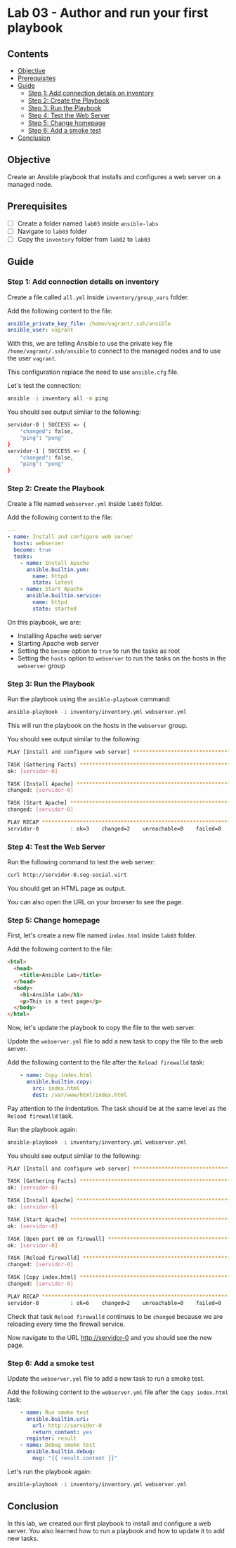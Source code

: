 # Lab 03 - Author and run your first playbook

## Contents

- [Objective](#objective)
- [Prerequisites](#prerequisites)
- [Guide](#guide)
  - [Step 1: Add connection details on inventory](#step-1-add-connection-details-on-inventory)
  - [Step 2: Create the Playbook](#step-2-create-the-playbook)
  - [Step 3: Run the Playbook](#step-3-run-the-playbook)
  - [Step 4: Test the Web Server](#step-4-test-the-web-server)
  - [Step 5: Change homepage](#step-5-change-homepage)
  - [Step 6: Add a smoke test](#step-6-add-a-smoke-test)
- [Conclusion](#conclusion)

## Objective

Create an Ansible playbook that installs and configures a web server on a managed node.

## Prerequisites

- [ ] Create a folder named `lab03` inside `ansible-labs`
- [ ] Navigate to `lab03` folder
- [ ] Copy the `inventory` folder from `lab02` to `lab03`

## Guide

### Step 1: Add connection details on inventory

Create a file called `all.yml` inside `inventory/group_vars` folder.

Add the following content to the file:

```yaml
ansible_private_key_file: /home/vagrant/.ssh/ansible
ansible_user: vagrant
```

With this, we are telling Ansible to use the private key file `/home/vagrant/.ssh/ansible` to connect to the managed nodes and to use the user `vagrant`.

This configuration replace the need to use `ansible.cfg` file.

Let's test the connection:

```bash
ansible -i inventory all -m ping
```

You should see output similar to the following:

```bash
servidor-0 | SUCCESS => {
    "changed": false,
    "ping": "pong"
}
servidor-1 | SUCCESS => {
    "changed": false,
    "ping": "pong"
}
```

### Step 2: Create the Playbook

Create a file named `webserver.yml` inside `lab03` folder.

Add the following content to the file:

```yaml
---
- name: Install and configure web server
  hosts: webserver
  become: true
  tasks:
    - name: Install Apache
      ansible.builtin.yum:
        name: httpd
        state: latest
    - name: Start Apache
      ansible.builtin.service:
        name: httpd
        state: started
```

On this playbook, we are:

- Installing Apache web server
- Starting Apache web server
- Setting the `become` option to `true` to run the tasks as root
- Setting the `hosts` option to `webserver` to run the tasks on the hosts in the `webserver` group

### Step 3: Run the Playbook

Run the playbook using the `ansible-playbook` command:

```bash
ansible-playbook -i inventory/inventory.yml webserver.yml
```

This will run the playbook on the hosts in the `webserver` group.

You should see output similar to the following:

```bash
PLAY [Install and configure web server] ****************************************************

TASK [Gathering Facts] *********************************************************************
ok: [servidor-0]

TASK [Install Apache] **********************************************************************
changed: [servidor-0]

TASK [Start Apache] ************************************************************************
changed: [servidor-0]

PLAY RECAP *********************************************************************************
servidor-0          : ok=3    changed=2    unreachable=0    failed=0    skipped=0    rescued=0    ignored=0
```

### Step 4: Test the Web Server

Run the following command to test the web server:

```bash
curl http://servidor-0.seg-social.virt
```

You should get an HTML page as output.

You can also open the URL on your browser to see the page.

### Step 5: Change homepage

First, let's create a new file named `index.html` inside `lab03` folder.

Add the following content to the file:

```html
<html>
  <head>
    <title>Ansible Lab</title>
  </head>
  <body>
    <h1>Ansible Lab</h1>
    <p>This is a test page</p>
  </body>
</html>
```

Now, let's update the playbook to copy the file to the web server.

Update the `webserver.yml` file to add a new task to copy the file to the web server.

Add the following content to the file after the `Reload firewalld` task:

```yaml
    - name: Copy index.html
      ansible.builtin.copy:
        src: index.html
        dest: /var/www/html/index.html
```

Pay attention to the indentation. The task should be at the same level as the `Reload firewalld` task.

Run the playbook again:

```bash
ansible-playbook -i inventory/inventory.yml webserver.yml
```

You should see output similar to the following:

```bash
PLAY [Install and configure web server] **************************************

TASK [Gathering Facts] *******************************************************
ok: [servidor-0]

TASK [Install Apache] ********************************************************
ok: [servidor-0]

TASK [Start Apache] **********************************************************
ok: [servidor-0]

TASK [Open port 80 on firewall] **********************************************
ok: [servidor-0]

TASK [Reload firewalld] ********************************************************
changed: [servidor-0]

TASK [Copy index.html] *******************************************************
changed: [servidor-0]

PLAY RECAP ************************************************************************************************
servidor-0          : ok=6    changed=2    unreachable=0    failed=0    skipped=0    rescued=0    ignored=0
```

Check that task `Reload firewalld` continues to be `changed` because we are reloading every time the firewall service.

Now navigate to the URL <http://servidor-0> and you should see the new page.

### Step 6: Add a smoke test

Update the `webserver.yml` file to add a new task to run a smoke test.

Add the following content to the `webserver.yml` file after the `Copy index.html` task:

```yaml
    - name: Run smoke test
      ansible.builtin.uri:
        url: http://servidor-0
        return_content: yes
      register: result
    - name: Debug smoke test
      ansible.builtin.debug:
        msg: "{{ result.content }}"
```

Let's run the playbook again:

```bash
ansible-playbook -i inventory/inventory.yml webserver.yml
```

## Conclusion

In this lab, we created our first playbook to install and configure a web server. You also learned how to run a playbook and how to update it to add new tasks.
